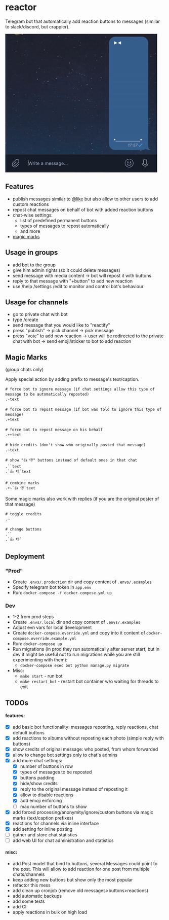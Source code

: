 # reactor

Telegram bot that automatically add reaction buttons to messages (similar to slack/discord, but crappier).

![demo](files/demo.gif)


## Features

- publish messages similar to [@like](https://t.me/like) but also allow to other users to add custom reactions
- repost chat messages on behalf of bot with added reaction buttons
- chat-wise settings:
  - list of predefined permanent buttons
  - types of messages to repost automatically
  - and more
- [magic marks](#magic-marks)


## Usage in groups

- add bot to the group
- give him admin rights (so it could delete messages)
- send message with media content -> bot will repost it with buttons
- reply to that message with "+button" to add new reaction
- use /help /settings /edit to monitor and control bot's behaviour


## Usage for channels

- go to private chat with bot
- type /create
- send message that you would like to "reactify"
- press "publish" -> pick channel -> pick message
- press "vote" to add new reaction -> user will be redirected to the private chat with bot -> send emoji/sticker to bot to add reaction


## Magic Marks

(group chats only)

Apply special action by adding prefix to message's text/caption.

```
# force bot to ignore message (if chat settings allow this type of message to be automatically reposted)
.-text

# force bot to repost message (if bot was told to ignore this type of message)
.+text

# force bot to repost message on his behalf
.++text
 
# hide credits (don't show who originally posted that message)
.~text

# show "👍 👎" buttons instead of default ones in that chat
.``text
.`👍 👎`text

# combine marks
.+~`👍 👎`text
```

Some magic marks also work with replies (if you are the original poster of that message)

```
# toggle credits
.~

# change buttons
.``
.`👍 👎`
```


## Deployment

### "Prod"

- Create `.envs/.production` dir and copy content of `.envs/.examples`
- Specify telegram bot token in `app.env`
- Run: `docker-compose -f docker-compose.yml up`

### Dev

- 1-2 from prod steps
- Create `.envs/.local` dir and copy content of `.envs/.examples`
- Adjust evn vars for local development
- Create `docker-compose.override.yml` and copy into it content of `docker-compose.override.example.yml`
- Run: `docker-compose up`
- Run migrations (in prod they run automatically after server start, but in dev it might be useful not to run migrations while you are still experimenting with them): 
    - `docker-compose exec bot python manage.py migrate`
- Misc:
    - `make start` - run bot
    - `make restart_bot` - restart bot container w/o waiting for threads to exit


## TODOs

#### features:

- [x] add basic bot functionality: messages reposting, reply reactions, chat default buttons
- [x] add reactions to albums without reposting each photo (simple reply with buttons)
- [x] show credits of original message: who posted, from whom forwarded
- [x] allow to change bot settings only to chat's admins
- [x] add more chat settings: 
  - [x] number of buttons in row
  - [x] types of messages to be reposted
  - [x] buttons padding
  - [x] hide/show credits
  - [x] reply to the original message instead of reposting it
  - [x] allow to disable reactions
  - [x] add emoji enforcing
  - [ ] max number of buttons to show
- [x] add forced processing/anonymity/ignore/custom buttons via magic marks (text/caption prefixes)
- [x] reactions for channels via inline interface
- [x] add setting for inline posting
- [ ] gather and store chat statistics
- [ ] add web UI for chat administration and statistics

#### misc:

- add Post model that bind to buttons, several Messages could point to the post. This will allow to add reaction for one post from multiple chats/channels
- keep adding new buttons but show only the most popular
- refactor this mess
- add clean up cronjob (remove old messages>buttons>reactions)
- add automatic backups
- add some tests
- add CI
- apply reactions in bulk on high load
